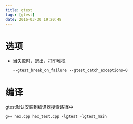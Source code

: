 ```yaml
---
title: gtest
tags: [gtest]
date: 2016-03-30 19:20:48
---
```


# 选项

-   当失败时，退出，打印堆栈

        --gtest_break_on_failure --gtest_catch_exceptions=0

# 编译

gtest默认安装到编译器搜索路径中

    g++ hex.cpp hex_test.cpp -lgtest -lgtest_main
